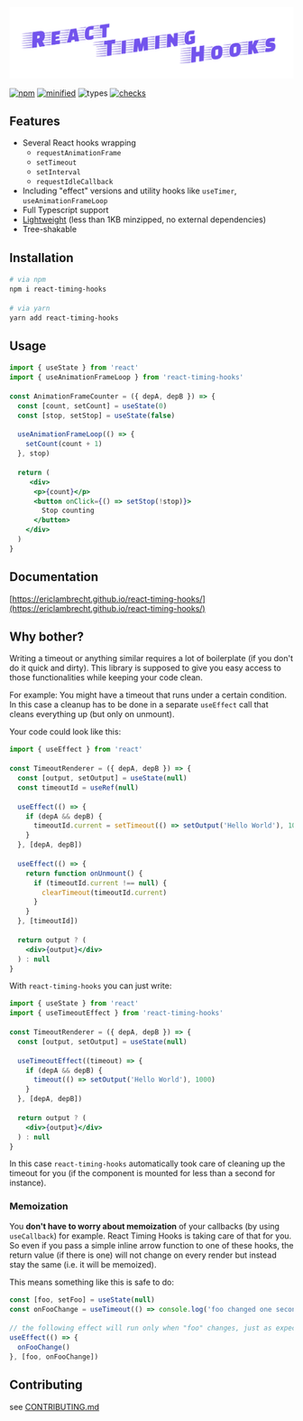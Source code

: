 <img src="https://github.com/EricLambrecht/react-timing-hooks/raw/master/logo.png" width="720" />

[![npm](https://flat.badgen.net/npm/v/react-timing-hooks)](https://www.npmjs.com/package/react-timing-hooks)
[![minified](https://flat.badgen.net/bundlephobia/minzip/react-timing-hooks)](https://bundlephobia.com/result?p=react-timing-hooks)
![types](https://flat.badgen.net/npm/types/react-timing-hooks)
[![checks](https://flat.badgen.net/github/checks/EricLambrecht/react-timing-hooks)](https://github.com/EricLambrecht/react-timing-hooks)

## Features

* Several React hooks wrapping 
    * `requestAnimationFrame`
    * `setTimeout`
    * `setInterval`
    * `requestIdleCallback`
* Including "effect" versions and utility hooks like `useTimer`, `useAnimationFrameLoop`
* Full Typescript support  
* [Lightweight](https://bundlephobia.com/result?p=react-timing-hooks) (less than 1KB minzipped, no external dependencies)
* Tree-shakable

## Installation

```bash
# via npm
npm i react-timing-hooks

# via yarn
yarn add react-timing-hooks
```

## Usage
   
```jsx harmony
import { useState } from 'react'
import { useAnimationFrameLoop } from 'react-timing-hooks'

const AnimationFrameCounter = ({ depA, depB }) => {
  const [count, setCount] = useState(0)
  const [stop, setStop] = useState(false)

  useAnimationFrameLoop(() => {
    setCount(count + 1)
  }, stop)
  
  return (
     <div>
      <p>{count}</p>
      <button onClick={() => setStop(!stop)}>
        Stop counting
      </button>
    </div>
  )
}
```   

## Documentation

[https://ericlambrecht.github.io/react-timing-hooks/](https://ericlambrecht.github.io/react-timing-hooks/)
   
## Why bother?

Writing a timeout or anything similar requires a lot of boilerplate (if you don't do it quick and dirty).
This library is supposed to give you easy access to those functionalities while keeping your code clean.

For example: You might have a timeout that runs under a certain condition. In this case a cleanup
has to be done in a separate `useEffect` call that cleans everything up (but only on unmount).

Your code could look like this:

```jsx harmony
import { useEffect } from 'react'

const TimeoutRenderer = ({ depA, depB }) => {
  const [output, setOutput] = useState(null)
  const timeoutId = useRef(null)
  
  useEffect(() => {
    if (depA && depB) {
      timeoutId.current = setTimeout(() => setOutput('Hello World'), 1000)
    }
  }, [depA, depB])
  
  useEffect(() => {
    return function onUnmount() {
      if (timeoutId.current !== null) {
        clearTimeout(timeoutId.current)
      }
    }
  }, [timeoutId])
    
  return output ? (
    <div>{output}</div>
  ) : null
}
```

With `react-timing-hooks` you can just write:

```jsx harmony
import { useState } from 'react'
import { useTimeoutEffect } from 'react-timing-hooks'

const TimeoutRenderer = ({ depA, depB }) => {
  const [output, setOutput] = useState(null)

  useTimeoutEffect((timeout) => {
    if (depA && depB) {
      timeout(() => setOutput('Hello World'), 1000)
    }
  }, [depA, depB])
    
  return output ? (
    <div>{output}</div>
  ) : null
}
```

In this case `react-timing-hooks` automatically took care of cleaning up the timeout for you (if the component is mounted for less than a second for instance).

### Memoization

You **don't have to worry about memoization** of your callbacks (by using `useCallback`) for example. React Timing Hooks is taking care of that for you. So even if you pass a simple inline arrow function to one of these hooks, the return value (if there is one) will not change on every render but instead stay the same (i.e. it will be memoized).

This means something like this is safe to do:

```javascript
const [foo, setFoo] = useState(null)
const onFooChange = useTimeout(() => console.log('foo changed one second ago!'), 1000)

// the following effect will run only when "foo" changes, just as expected. "onFooChange" is memoized and safe to use in a dependency array.
useEffect(() => {
  onFooChange()
}, [foo, onFooChange])
```
  

## Contributing

see [CONTRIBUTING.md](https://github.com/EricLambrecht/react-timing-hooks/blob/master/CONTRIBUTING.md)
